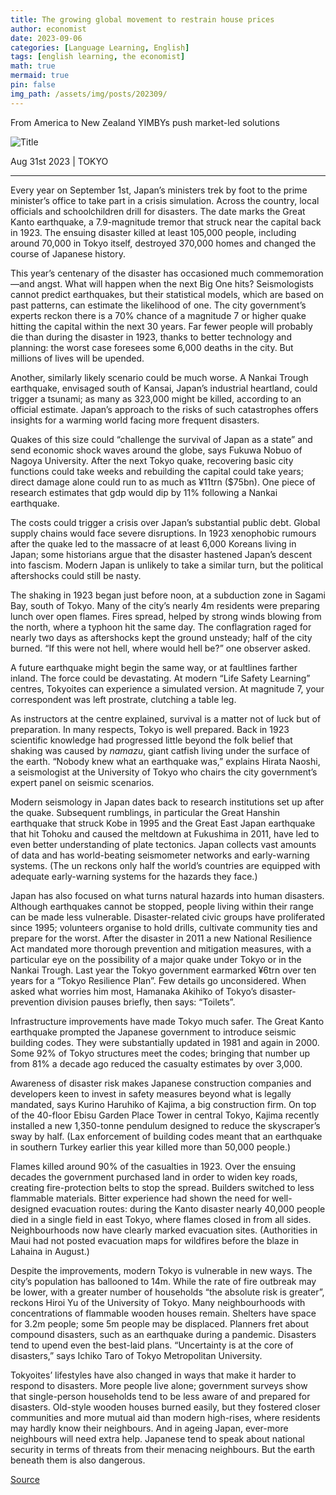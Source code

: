 ```yaml
---
title: The growing global movement to restrain house prices
author: economist
date: 2023-09-06
categories: [Language Learning, English]
tags: [english learning, the economist]
math: true
mermaid: true
pin: false
img_path: /assets/img/posts/202309/
---
```


From America to New Zealand YIMBYs push market-led solutions

![Title](20230909_IRD001.webp)

Aug 31st 2023 \| TOKYO

---

Every year on September 1st, Japan’s ministers trek by foot to the prime minister’s office to take part in a crisis simulation. Across the country, local officials and schoolchildren drill for disasters. The date marks the Great Kanto earthquake, a 7.9-magnitude tremor that struck near the capital back in 1923. The ensuing disaster killed at least 105,000 people, including around 70,000 in Tokyo itself, destroyed 370,000 homes and changed the course of Japanese history.

This year’s centenary of the disaster has occasioned much commemoration—and angst. What will happen when the next Big One hits? Seismologists cannot predict earthquakes, but their statistical models, which are based on past patterns, can estimate the likelihood of one. The city government’s experts reckon there is a 70% chance of a magnitude 7 or higher quake hitting the capital within the next 30 years. Far fewer people will probably die than during the disaster in 1923, thanks to better technology and planning: the worst case foresees some 6,000 deaths in the city. But millions of lives will be upended.

Another, similarly likely scenario could be much worse. A Nankai Trough earthquake, envisaged south of Kansai, Japan’s industrial heartland, could trigger a tsunami; as many as 323,000 might be killed, according to an official estimate. Japan’s approach to the risks of such catastrophes offers insights for a warming world facing more frequent disasters.

Quakes of this size could “challenge the survival of Japan as a state” and send economic shock waves around the globe, says Fukuwa Nobuo of Nagoya University. After the next Tokyo quake, recovering basic city functions could take weeks and rebuilding the capital could take years; direct damage alone could run to as much as ¥11trn ($75bn). One piece of research estimates that gdp would dip by 11% following a Nankai earthquake.

The costs could trigger a crisis over Japan’s substantial public debt. Global supply chains would face severe disruptions. In 1923 xenophobic rumours after the quake led to the massacre of at least 6,000 Koreans living in Japan; some historians argue that the disaster hastened Japan’s descent into fascism. Modern Japan is unlikely to take a similar turn, but the political aftershocks could still be nasty.

The shaking in 1923 began just before noon, at a subduction zone in Sagami Bay, south of Tokyo. Many of the city’s nearly 4m residents were preparing lunch over open flames. Fires spread, helped by strong winds blowing from the north, where a typhoon hit the same day. The conflagration raged for nearly two days as aftershocks kept the ground unsteady; half of the city burned. “If this were not hell, where would hell be?” one observer asked.

A future earthquake might begin the same way, or at faultlines farther inland. The force could be devastating. At modern “Life Safety Learning” centres, Tokyoites can experience a simulated version. At magnitude 7, your correspondent was left prostrate, clutching a table leg.

As instructors at the centre explained, survival is a matter not of luck but of preparation. In many respects, Tokyo is well prepared. Back in 1923 scientific knowledge had progressed little beyond the folk belief that shaking was caused by *namazu*, giant catfish living under the surface of the earth. “Nobody knew what an earthquake was,” explains Hirata Naoshi, a seismologist at the University of Tokyo who chairs the city government’s expert panel on seismic scenarios.

Modern seismology in Japan dates back to research institutions set up after the quake. Subsequent rumblings, in particular the Great Hanshin earthquake that struck Kobe in 1995 and the Great East Japan earthquake that hit Tohoku and caused the meltdown at Fukushima in 2011, have led to even better understanding of plate tectonics. Japan collects vast amounts of data and has world-beating seismometer networks and early-warning systems. (The un reckons only half the world’s countries are equipped with adequate early-warning systems for the hazards they face.)

Japan has also focused on what turns natural hazards into human disasters. Although earthquakes cannot be stopped, people living within their range can be made less vulnerable. Disaster-related civic groups have proliferated since 1995; volunteers organise to hold drills, cultivate community ties and prepare for the worst. After the disaster in 2011 a new National Resilience Act mandated more thorough prevention and mitigation measures, with a particular eye on the possibility of a major quake under Tokyo or in the Nankai Trough. Last year the Tokyo government earmarked ¥6trn over ten years for a “Tokyo Resilience Plan”. Few details go unconsidered. When asked what worries him most, Hamanaka Akihiko of Tokyo’s disaster-prevention division pauses briefly, then says: “Toilets”.

Infrastructure improvements have made Tokyo much safer. The Great Kanto earthquake prompted the Japanese government to introduce seismic building codes. They were substantially updated in 1981 and again in 2000. Some 92% of Tokyo structures meet the codes; bringing that number up from 81% a decade ago reduced the casualty estimates by over 3,000.

Awareness of disaster risk makes Japanese construction companies and developers keen to invest in safety measures beyond what is legally mandated, says Kurino Haruhiko of Kajima, a big construction firm. On top of the 40-floor Ebisu Garden Place Tower in central Tokyo, Kajima recently installed a new 1,350-tonne pendulum designed to reduce the skyscraper’s sway by half. (Lax enforcement of building codes meant that an earthquake in southern Turkey earlier this year killed more than 50,000 people.)

Flames killed around 90% of the casualties in 1923. Over the ensuing decades the government purchased land in order to widen key roads, creating fire-protection belts to stop the spread. Builders switched to less flammable materials. Bitter experience had shown the need for well-designed evacuation routes: during the Kanto disaster nearly 40,000 people died in a single field in east Tokyo, where flames closed in from all sides. Neighbourhoods now have clearly marked evacuation sites. (Authorities in Maui had not posted evacuation maps for wildfires before the blaze in Lahaina in August.)

Despite the improvements, modern Tokyo is vulnerable in new ways. The city’s population has ballooned to 14m. While the rate of fire outbreak may be lower, with a greater number of households “the absolute risk is greater”, reckons Hiroi Yu of the University of Tokyo. Many neighbourhoods with concentrations of flammable wooden houses remain. Shelters have space for 3.2m people; some 5m people may be displaced. Planners fret about compound disasters, such as an earthquake during a pandemic. Disasters tend to upend even the best-laid plans. “Uncertainty is at the core of disasters,” says Ichiko Taro of Tokyo Metropolitan University.

Tokyoites’ lifestyles have also changed in ways that make it harder to respond to disasters. More people live alone; government surveys show that single-person households tend to be less aware of and prepared for disasters. Old-style wooden houses burned easily, but they fostered closer communities and more mutual aid than modern high-rises, where residents may hardly know their neighbours. And in ageing Japan, ever-more neighbours will need extra help. Japanese tend to speak about national security in terms of threats from their menacing neighbours. But the earth beneath them is also dangerous. 

[Source](https://www.economist.com/asia/2023/08/31/japan-is-preparing-for-a-massive-earthquake)